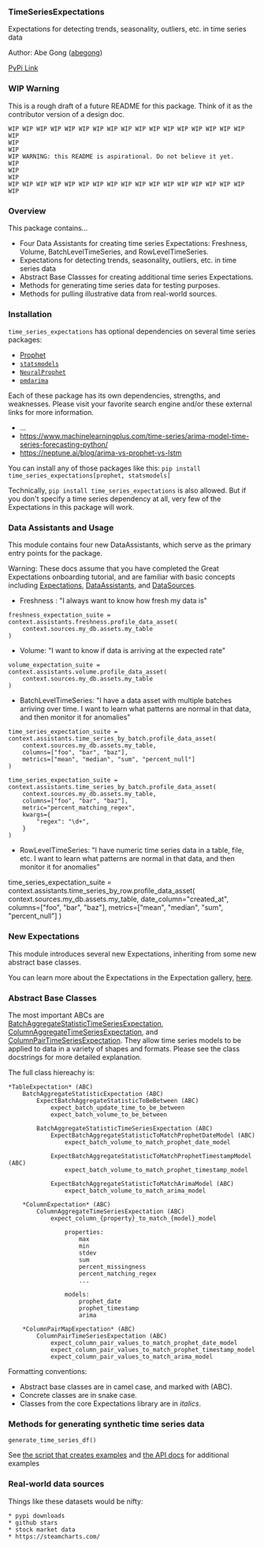 ### TimeSeriesExpectations
Expectations for detecting trends, seasonality, outliers, etc. in time series data

Author: Abe Gong ([abegong](https://github.com/abegong))

[PyPi Link](https://pypi/python.org/pypi/time_series_expectations)

### WIP Warning

This is a rough draft of a future README for this package. Think of it as the contributor version of a design doc.

```
WIP WIP WIP WIP WIP WIP WIP WIP WIP WIP WIP WIP WIP WIP WIP WIP WIP WIP
WIP                                                                 WIP
WIP WARNING: this README is aspirational. Do not believe it yet.    WIP
WIP                                                                 WIP
WIP WIP WIP WIP WIP WIP WIP WIP WIP WIP WIP WIP WIP WIP WIP WIP WIP WIP
```

### Overview
This package contains...

* Four Data Assistants for creating time series Expectations: Freshness, Volume, BatchLevelTimeSeries, and RowLevelTimeSeries.
* Expectations for detecting trends, seasonality, outliers, etc. in time series data
* Abstract Base Classses for creating additional time series Expectations.
* Methods for generating time series data for testing purposes.
* Methods for pulling illustrative data from real-world sources.


### Installation

`time_series_expectations` has optional dependencies on several time series packages:

* [Prophet]({link})
* [`statsmodels`]({link})
* [`NeuralProphet`]({link})
* [`pmdarima`]({link})

Each of these package has its own dependencies, strengths, and weaknesses. Please visit your favorite search engine and/or these external links for more information.

* ...
* https://www.machinelearningplus.com/time-series/arima-model-time-series-forecasting-python/
* https://neptune.ai/blog/arima-vs-prophet-vs-lstm


You can install any of those packages like this: `pip install time_series_expectations[prophet, statsmodels]`

Technically, `pip install time_series_expectations` is also allowed. But if you don't specify a time series dependency at all, very few of the Expectations in this package will work.


### Data Assistants and Usage

This module contains four new DataAssistants, which serve as the primary entry points for the package.

Warning: These docs assume that you have completed the Great Expectations onboarding tutorial, and are familiar with basic concepts including [Expectations](link), [DataAssistants](link), and [DataSources](link).

* Freshness : "I always want to know how fresh my data is"

```
freshness_expectation_suite = context.assistants.freshness.profile_data_asset(
    context.sources.my_db.assets.my_table
)
```

* Volume: "I want to know if data is arriving at the expected rate"

```
volume_expectation_suite = context.assistants.volume.profile_data_asset(
    context.sources.my_db.assets.my_table
)
```

* BatchLevelTimeSeries: "I have a data asset with multiple batches arriving over time. I want to learn what patterns are normal in that data, and then monitor it for anomalies"

```
time_series_expectation_suite = context.assistants.time_series_by_batch.profile_data_asset(
    context.sources.my_db.assets.my_table,
    columns=["foo", "bar", "baz"],
    metrics=["mean", "median", "sum", "percent_null"]
)

time_series_expectation_suite = context.assistants.time_series_by_batch.profile_data_asset(
    context.sources.my_db.assets.my_table,
    columns=["foo", "bar", "baz"],
    metric="percent_matching_regex",
    kwargs={
        "regex": "\d+",
    }
)
```

* RowLevelTimeSeries: "I have numeric time series data in a table, file, etc. I want to learn what patterns are normal in that data, and then monitor it for anomalies"

time_series_expectation_suite = context.assistants.time_series_by_row.profile_data_asset(
    context.sources.my_db.assets.my_table,
    date_column="created_at",
    columns=["foo", "bar", "baz"],
    metrics=["mean", "median", "sum", "percent_null"]
)

### New Expectations

This module introduces several new Expectations, inheriting from some new abstract base classes.

You can learn more about the Expectations in the Expectation gallery, [here](link).


### Abstract Base Classes

The most important ABCs are [BatchAggregateStatisticTimeSeriesExpectation](link), [ColumnAggregateTimeSeriesExpectation](link), and  [ColumnPairTimeSeriesExpectation](link). They allow time series models to be applied to data in a variety of shapes and formats. Please see the class docstrings for more detailed explanation.

The full class hiereachy is:

    *TableExpectation* (ABC)
        BatchAggregateStatisticExpectation (ABC)
            ExpectBatchAggregateStatisticToBeBetween (ABC)
                expect_batch_update_time_to_be_between
                expect_batch_volume_to_be_between

            BatchAggregateStatisticTimeSeriesExpectation (ABC)
                ExpectBatchAggregateStatisticToMatchProphetDateModel (ABC)
                    expect_batch_volume_to_match_prophet_date_model

                ExpectBatchAggregateStatisticToMatchProphetTimestampModel (ABC)
                    expect_batch_volume_to_match_prophet_timestamp_model

                ExpectBatchAggregateStatisticToMatchArimaModel (ABC)
                    expect_batch_volume_to_match_arima_model

        *ColumnExpectation* (ABC)
            ColumnAggregateTimeSeriesExpectation (ABC)
                expect_column_{property}_to_match_{model}_model

                    properties:
                        max
                        min
                        stdev
                        sum
                        percent_missingness
                        percent_matching_regex
                        ...

                    models:
                        prophet_date
                        prophet_timestamp
                        arima

        *ColumnPairMapExpectation* (ABC)
            ColumnPairTimeSeriesExpectation (ABC)
                expect_column_pair_values_to_match_prophet_date_model
                expect_column_pair_values_to_match_prophet_timestamp_model
                expect_column_pair_values_to_match_arima_model
        
Formatting conventions:

* Abstract base classes are in camel case, and marked with (ABC).
* Concrete classes are in snake case.
* Classes from the core Expectations library are in *italics*.

### Methods for generating synthetic time series data

```
generate_time_series_df()
```

See [the script that creates examples](link) and [the API docs](link) for additional examples

### Real-world data sources

Things like these datasets would be nifty:

    * pypi downloads
    * github stars
    * stock market data
    * https://steamcharts.com/
